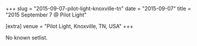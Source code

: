 +++
slug = "2015-09-07-pilot-light-knoxville-tn"
date = "2015-09-07"
title = "2015 September 7 @ Pilot Light"

[extra]
venue = "Pilot Light, Knoxville, TN, USA"
+++

No known setlist.
